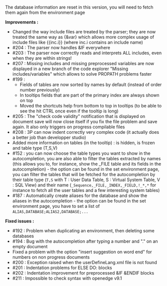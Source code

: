 The database information are reset in this version, you will need to fetch them again from the environment page

**Improvements :**

- Changed the way include files are treated by the parser; they are now treated the same way as {&var} which allows more complex usage of include files like {{inc.i}} (where inc.i contains an include name)
- #204 : The parser now handles &IF everywhere
- #203 : The parser now correctly reads and interprets ALL includes, even when they are within strings!
- #207 : Missing includes and missing preprocessed variables are now displayed in a new branch of the code explorer "Missing includes/variables" which allows to solve PROPATH problems faster
- #199 : 
	- Fields of tables are now sorted by names by default (instead of order number previously)
	- In tooltips fields that are part of the primary index are always shown on top
	- Moved the shortcuts help from bottom to top in tooltips (to be able to see the hit CTRL once even if the tooltip is long)
- #205 : The "check code validity" notification that is displayed on document save will now close itself if you fix the file problem and save again. It also only triggers on progress compilable files
- #208 : 3P can now indent correctly very complex code (it actually does a better job than developper studio)
- Added more information on tables (in the tooltip) : is hidden, is frozen and table type (T,S,V)
- #152 : you can now choose the table types you want to show in the autocompletion, you are also able to filter the tables extracted by names (this allows you to, for instance, show the _FILE table and its fields in the autocompletion) - the option can be found in the set environment page, you can filter the tables that will be fetched for the autocompletion by their table type (`T,S` with T : User Data Table, S : Virtual System Table, V : SQL View) and their name (`_Sequence,_FILE,_INDEX,_FIELD,!_*,*` for instance to fetch all the user tables and a few interesting system tables)
- #187 : Automatically create aliases for the database and show the aliases in the autocompletion - the option can be found in the set environment page, you have to set a list of `ALIAS,DATABASE;ALIAS2,DATABASE;...`

**Fixed issues :**

- #192 : Problem when duplicating an environment, then deleting some databases
- #194 : Bug with the autocompletion after typing a number and "." on an empty document
- Fixed a problem with the option "insert suggestion on word end" for numbers on non progress documents
- #200 : Exception raised when the userDefineLang.xml file is not found
- #201 : Indentation problems for ELSE DO: blocks
- #202 : Indentation improvement for preprocessed &IF &ENDIF blocks
- #211 : Impossible to check syntax with openedge v9.1
